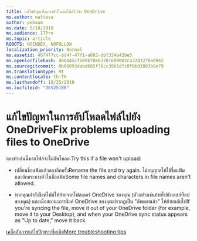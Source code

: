 ```yaml
---
title: แก้ไขปัญหาในการอัปโหลดไฟล์ไปยัง OneDrive
ms.author: matteva
author: pebaum
ms.date: 5/18/2018
ms.audience: ITPro
ms.topic: article
ROBOTS: NOINDEX, NOFOLLOW
localization_priority: Normal
ms.assetid: 467477cc-9d4f-47f1-a602-dbf334a42be5
ms.openlocfilehash: d06445cf609b70e83701699082c43203270a0962
ms.sourcegitcommit: 0b06093dabd685f76cc39b1d7c0f8b03883b6e79
ms.translationtype: MT
ms.contentlocale: th-TH
ms.lasthandoff: 10/25/2019
ms.locfileid: "36525186"
---
```

# <a name="fix-problems-uploading-files-to-onedrive"></a><span data-ttu-id="72bfc-102">แก้ไขปัญหาในการอัปโหลดไฟล์ไปยัง OneDrive</span><span class="sxs-lookup"><span data-stu-id="72bfc-102">Fix problems uploading files to OneDrive</span></span>

<span data-ttu-id="72bfc-103">ลองทำเช่นนี้หากไฟล์จะไม่อัพโหลด:</span><span class="sxs-lookup"><span data-stu-id="72bfc-103">Try this if a file won't upload:</span></span>
  
- <span data-ttu-id="72bfc-104">เปลี่ยนชื่อแฟ้มแล้วลองอีกครั้ง</span><span class="sxs-lookup"><span data-stu-id="72bfc-104">Rename the file and try again.</span></span> <span data-ttu-id="72bfc-105">ไม่อนุญาตให้ใช้ชื่อแฟ้มและอักขระบางตัวในชื่อแฟ้ม</span><span class="sxs-lookup"><span data-stu-id="72bfc-105">Some file names and characters in file names aren't allowed.</span></span> 
    
- <span data-ttu-id="72bfc-106">หากคุณกำลังซิงค์ไฟล์ให้ย้ายจากโฟลเดอร์ OneDrive ของคุณ (ตัวอย่างเช่นย้ายไปยังเดสก์ท็อปของคุณ) และเมื่อสถานะการซิงค์ OneDrive ของคุณปรากฏเป็น "อัพเดทแล้ว" ให้ย้ายกลับไป</span><span class="sxs-lookup"><span data-stu-id="72bfc-106">If you're syncing the file, move it out of your OneDrive folder (for example, move it to your Desktop), and when your OneDrive sync status appears as "Up to date," move it back.</span></span> 
    
[<span data-ttu-id="72bfc-107">เคล็ดลับการแก้ไขปัญหาเพิ่มเติม</span><span class="sxs-lookup"><span data-stu-id="72bfc-107">More troubleshooting tips</span></span>](https://go.microsoft.com/fwlink/?linkid=873155)
  

